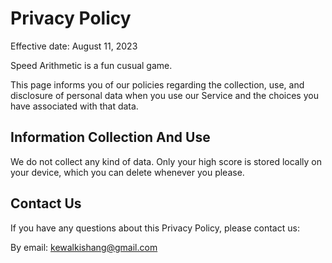 # Privacy Policy
Effective date: August 11, 2023

Speed Arithmetic is a fun cusual game.

This page informs you of our policies regarding the collection, use, and disclosure of personal data when you use our Service and the choices you have associated with that data.

## Information Collection And Use
We do not collect any kind of data. Only your high score is stored locally on your device, which you can delete whenever you please.  

## Contact Us
If you have any questions about this Privacy Policy, please contact us:

By email: kewalkishang@gmail.com
